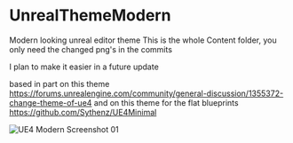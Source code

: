# UnrealThemeModern
Modern looking unreal editor theme
This is the whole Content folder, you only need the changed png's in the commits

I plan to make it easier in a future update

based in part on this theme
https://forums.unrealengine.com/community/general-discussion/1355372-change-theme-of-ue4
and on this theme for the flat blueprints
https://github.com/Sythenz/UE4Minimal

![UE4 Modern Screenshot 01](http://www.larssteenhoff.com/forum_pics/git/UnrealModern.png)


